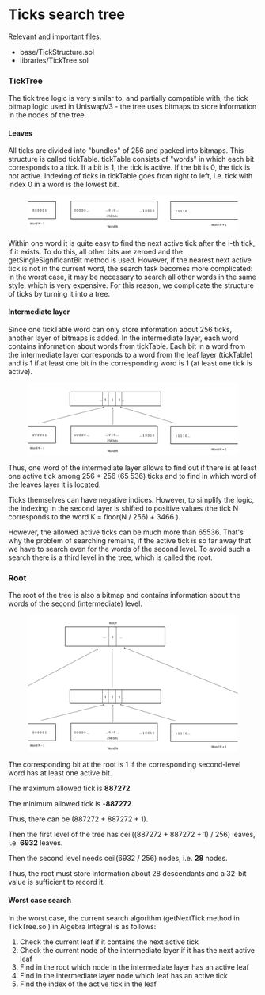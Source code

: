 # Ticks search tree

Relevant and important files:

* base/TickStructure.sol
* libraries/TickTree.sol

### TickTree

The tick tree logic is very similar to, and partially compatible with, the tick bitmap logic used in UniswapV3 - the tree uses bitmaps to store information in the nodes of the tree.

#### Leaves

All ticks are divided into "bundles" of 256 and packed into bitmaps. This structure is called tickTable. tickTable consists of "words" in which each bit corresponds to a tick. If a bit is 1, the tick is active. If the bit is 0, the tick is not active. Indexing of ticks in tickTable goes from right to left, i.e. tick with index 0 in a word is the lowest bit.

<figure><img src="../../.gitbook/assets/image (7).png" alt=""><figcaption></figcaption></figure>

Within one word it is quite easy to find the next active tick after the i-th tick, if it exists. To do this, all other bits are zeroed and the getSingleSignificantBit method is used. However, if the nearest next active tick is not in the current word, the search task becomes more complicated: in the worst case, it may be necessary to search all other words in the same style, which is very expensive. For this reason, we complicate the structure of ticks by turning it into a tree.

#### Intermediate layer

Since one tickTable word can only store information about 256 ticks, another layer of bitmaps is added. In the intermediate layer, each word contains information about words from tickTable. Each bit in a word from the intermediate layer corresponds to a word from the leaf layer (tickTable) and is 1 if at least one bit in the corresponding word is 1 (at least one tick is active).

<figure><img src="../../.gitbook/assets/image (8).png" alt=""><figcaption></figcaption></figure>

Thus, one word of the intermediate layer allows to find out if there is at least one active tick among 256 \* 256 (65 536) ticks and to find in which word of the leaves layer it is located.

Ticks themselves can have negative indices. However, to simplify the logic, the indexing in the second layer is shifted to positive values (the tick N corresponds to the word K = floor(N / 256) + 3466 ).

However, the allowed active ticks can be much more than 65536. That's why the problem of searching remains, if the active tick is so far away that we have to search even for the words of the second level. To avoid such a search there is a third level in the tree, which is called the root.

### Root

The root of the tree is also a bitmap and contains information about the words of the second (intermediate) level.

<figure><img src="../../.gitbook/assets/image (9).png" alt=""><figcaption></figcaption></figure>

The corresponding bit at the root is 1 if the corresponding second-level word has at least one active bit.

The maximum allowed tick is **887272**

The minimum allowed tick is -**887272**.

Thus, there can be (887272 + 887272 + 1).

Then the first level of the tree has ceil((887272 + 887272 + 1) / 256) leaves, i.e. **6932** leaves.

Then the second level needs ceil(6932 / 256) nodes, i.e. **28** nodes.

Thus, the root must store information about 28 descendants and a 32-bit value is sufficient to record it.

#### Worst case search

In the worst case, the current search algorithm (getNextTick method in TickTree.sol) in Algebra Integral is as follows:

1. Check the current leaf if it contains the next active tick
2. Check the current node of the intermediate layer if it has the next active leaf
3. Find in the root which node in the intermediate layer has an active leaf
4. Find in the intermediate layer node which leaf has an active tick
5. Find the index of the active tick in the leaf
